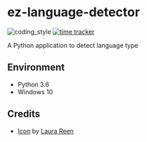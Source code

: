# ez-language-detector

![coding_style](https://img.shields.io/badge/code%20style-black-000000.svg)
[![time tracker](https://wakatime.com/badge/github/zehengl/ez-language-detector.svg)](https://wakatime.com/badge/github/zehengl/ez-language-detector)

A Python application to detect language type

## Environment

- Python 3.6
- Windows 10

## Credits

- [Icon](https://www.iconfinder.com/icons/897244/courses_language_learn_speak_icon) by [Laura Reen](https://www.iconfinder.com/laurareen)
